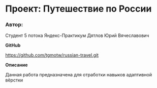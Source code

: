 # Проект: Путешествие по России

### Автор:
Студент 5 потока Яндекс-Практикум
Дятлов Юрий Вячеславович

**GitHub**

https://github.com/tgmotw/russian-travel.git

**Описание**

Данная работа предназначена для отработки навыков адаптивной вёрстки
